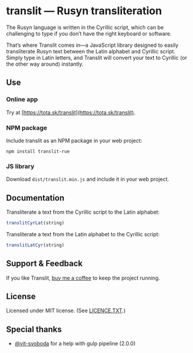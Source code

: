 # translit — Rusyn transliteration

The Rusyn language is written in the Cyrillic script, which can be challenging to type if you don’t have the right keyboard or software.

That’s where Translit comes in—a JavaScript library designed to easily transliterate Rusyn text between the Latin alphabet and Cyrillic script. Simply type in Latin letters, and Translit will convert your text to Cyrillic (or the other way around) instantly.

## Use

### Online app
Try at [https://tota.sk/translit](https://tota.sk/translit).

### NPM package
Include translit as an NPM package in your web project:

```
npm install translit-rue
```

### JS library
Download `dist/translit.min.js` and include it in your web project.


## Documentation
Transliterate a text from the Cyrillic script to the Latin alphabet:
```javascript
translitCyrLat(string)
```

Transliterate a text from the Latin alphabet to the Cyrillic script:
```javascript
translitLatCyr(string)
```


## Support & Feedback
If you like Translit, [buy me a coffee](https://ko-fi.com/branosandala) to keep the project running.


## License
Licensed under MIT license. (See [LICENCE.TXT](//github.com/surfinzap/translit/blob/master/LICENSE.txt).)


## Special thanks
- [@vit-svoboda](https://github.com/vit-svoboda) for a help with gulp pipeline (2.0.0)
